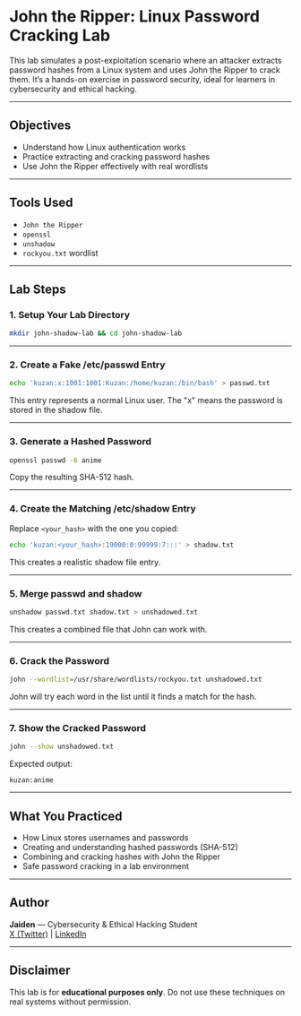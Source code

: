 # John the Ripper: Linux Password Cracking Lab

This lab simulates a post-exploitation scenario where an attacker extracts password hashes from a Linux system and uses John the Ripper to crack them. It’s a hands-on exercise in password security, ideal for learners in cybersecurity and ethical hacking.

---

## Objectives

- Understand how Linux authentication works
- Practice extracting and cracking password hashes
- Use John the Ripper effectively with real wordlists

---

## Tools Used

- `John the Ripper`
- `openssl`
- `unshadow`
- `rockyou.txt` wordlist

---

## Lab Steps

### 1. Setup Your Lab Directory

```bash
mkdir john-shadow-lab && cd john-shadow-lab

```

---

### 2. Create a Fake /etc/passwd Entry

```bash
echo 'kuzan:x:1001:1001:Kuzan:/home/kuzan:/bin/bash' > passwd.txt
```

This entry represents a normal Linux user. The "x" means the password is stored in the shadow file.

---

### 3. Generate a Hashed Password

```bash
openssl passwd -6 anime
```

Copy the resulting SHA-512 hash.

---

### 4. Create the Matching /etc/shadow Entry

Replace `<your_hash>` with the one you copied:

```bash
echo 'kuzan:<your_hash>:19000:0:99999:7:::' > shadow.txt
```

This creates a realistic shadow file entry.

---

### 5. Merge passwd and shadow

```bash
unshadow passwd.txt shadow.txt > unshadowed.txt
```

This creates a combined file that John can work with.

---

### 6. Crack the Password

```bash
john --wordlist=/usr/share/wordlists/rockyou.txt unshadowed.txt
```

John will try each word in the list until it finds a match for the hash.

---

### 7. Show the Cracked Password

```bash
john --show unshadowed.txt
```

Expected output:

```
kuzan:anime
```

---

## What You Practiced

- How Linux stores usernames and passwords
- Creating and understanding hashed passwords (SHA-512)
- Combining and cracking hashes with John the Ripper
- Safe password cracking in a lab environment

---

## Author

**Jaiden** — Cybersecurity & Ethical Hacking Student  
[X (Twitter)](https://twitter.com/JaidenCyberSec) | [LinkedIn](https://linkedin.com/in/jaiden)

---

## Disclaimer

This lab is for **educational purposes only**. Do not use these techniques on real systems without permission.

